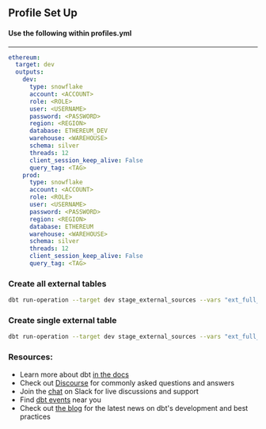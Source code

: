 ## Profile Set Up

#### Use the following within profiles.yml

----

```yml
ethereum:
  target: dev
  outputs:
    dev:
      type: snowflake
      account: <ACCOUNT>
      role: <ROLE>
      user: <USERNAME>
      password: <PASSWORD>
      region: <REGION>
      database: ETHEREUM_DEV
      warehouse: <WAREHOUSE>
      schema: silver
      threads: 12
      client_session_keep_alive: False
      query_tag: <TAG>
    prod:
      type: snowflake
      account: <ACCOUNT>
      role: <ROLE>
      user: <USERNAME>
      password: <PASSWORD>
      region: <REGION>
      database: ETHEREUM
      warehouse: <WAREHOUSE>
      schema: silver
      threads: 12
      client_session_keep_alive: False
      query_tag: <TAG>
```

### Create all external tables

```sh
dbt run-operation --target dev stage_external_sources --vars "ext_full_refresh: true"
```

### Create single external table

```sh
dbt run-operation --target dev stage_external_sources --vars "ext_full_refresh: true" --args "select: ethereum_external_bronze.token_balances"
```

### Resources:

* Learn more about dbt [in the docs](https://docs.getdbt.com/docs/introduction)
* Check out [Discourse](https://discourse.getdbt.com/) for commonly asked questions and answers
* Join the [chat](https://community.getdbt.com/) on Slack for live discussions and support
* Find [dbt events](https://events.getdbt.com) near you
* Check out [the blog](https://blog.getdbt.com/) for the latest news on dbt's development and best practices
